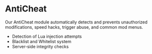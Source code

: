 # AntiCheat

Our AntiCheat module automatically detects and prevents unauthorized modifications, speed hacks, trigger abuse, and common mod menus.

- Detection of Lua injection attempts
- Blacklist and Whitelist system
- Server-side integrity checks
